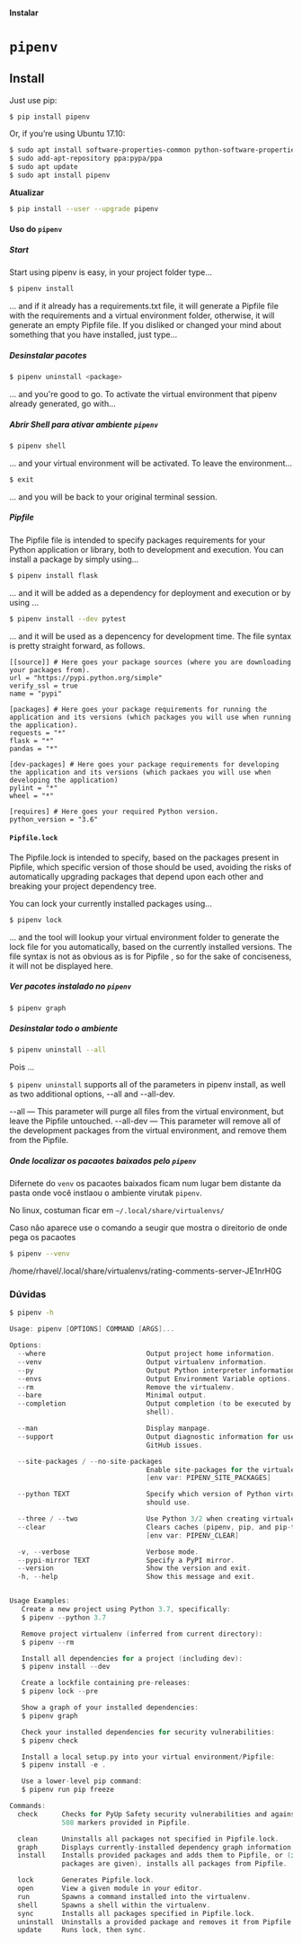 #### Instalar 
#  `pipenv`

## Install

Just use pip:
````sh
$ pip install pipenv
````

Or, if you’re using Ubuntu 17.10:

````sh
$ sudo apt install software-properties-common python-software-properties
$ sudo add-apt-repository ppa:pypa/ppa
$ sudo apt update
$ sudo apt install pipenv
````

**Atualizar**

```sh
$ pip install --user --upgrade pipenv
```

#### Uso do `pipenv`

##### Start
Start using pipenv is easy, in your project folder type...

```sh
$ pipenv install
```

... and if it already has a requirements.txt file, it will generate a Pipfile file with the requirements and a virtual environment folder, otherwise, it will generate an empty Pipfile file. If you disliked or changed your mind about something that you have installed, just type...

##### Desinstalar pacotes

```sh
$ pipenv uninstall <package>
```

... and you're good to go. To activate the virtual environment that pipenv already generated, go with...

##### Abrir Shell para ativar ambiente `pipenv`

```sh
$ pipenv shell
```

... and your virtual environment will be activated. To leave the environment...

```sh
$ exit
```

... and you will be back to your original terminal session.

##### Pipfile
The Pipfile file is intended to specify packages requirements for your Python application or library, both to development and execution. You can install a package by simply using...

```sh
$ pipenv install flask
```


... and it will be added as a dependency for deployment and execution or by using ...

```sh
$ pipenv install --dev pytest
```


... and it will be used as a depencency for development time. The file syntax is pretty straight forward, as follows.

```
[[source]] # Here goes your package sources (where you are downloading your packages from).
url = "https://pypi.python.org/simple"
verify_ssl = true
name = "pypi"

[packages] # Here goes your package requirements for running the application and its versions (which packages you will use when running the application).
requests = "*"
flask = "*"
pandas = "*"

[dev-packages] # Here goes your package requirements for developing the application and its versions (which packaes you will use when developing the application)
pylint = "*"
wheel = "*"

[requires] # Here goes your required Python version.
python_version = "3.6"
```

#### `Pipfile.lock`
The Pipfile.lock is intended to specify, based on the packages present in Pipfile, which specific version of those should be used, avoiding the risks of automatically upgrading packages that depend upon each other and breaking your project dependency tree.

You can lock your currently installed packages using...

```sh
$ pipenv lock
```

... and the tool will lookup your virtual environment folder to generate the lock file for you automatically, based on the currently installed versions. The file syntax is not as obvious as is for Pipfile , so for the sake of conciseness, it will not be displayed here.

##### Ver pacotes instalado no `pipenv`

```sh
$ pipenv graph
```

##### Desinstalar todo o ambiente

```sh
$ pipenv uninstall --all
```

Pois ...

`$ pipenv uninstall` supports all of the parameters in pipenv install, as well as two additional options, --all and --all-dev.

--all — This parameter will purge all files from the virtual environment, but leave the Pipfile untouched.
--all-dev — This parameter will remove all of the development packages from the virtual environment, and remove them from the Pipfile.

##### Onde localizar os pacaotes baixados pelo `pipenv`

Difernete do `venv` os pacaotes baixados ficam num lugar bem distante da pasta onde você instlaou o ambiente virutak `pipenv`.

No linux, costuman ficar em `~/.local/share/virtualenvs/`

Caso nâo aparece use o comando a seugir que mostra o direitorio de onde pega os pacaotes
````sh
$ pipenv --venv
````
/home/rhavel/.local/share/virtualenvs/rating-comments-server-JE1nrH0G

### Dúvidas

````sh
$ pipenv -h
````

````h
Usage: pipenv [OPTIONS] COMMAND [ARGS]...

Options:
  --where                         Output project home information.
  --venv                          Output virtualenv information.
  --py                            Output Python interpreter information.
  --envs                          Output Environment Variable options.
  --rm                            Remove the virtualenv.
  --bare                          Minimal output.
  --completion                    Output completion (to be executed by the
                                  shell).

  --man                           Display manpage.
  --support                       Output diagnostic information for use in
                                  GitHub issues.

  --site-packages / --no-site-packages
                                  Enable site-packages for the virtualenv.
                                  [env var: PIPENV_SITE_PACKAGES]

  --python TEXT                   Specify which version of Python virtualenv
                                  should use.

  --three / --two                 Use Python 3/2 when creating virtualenv.
  --clear                         Clears caches (pipenv, pip, and pip-tools).
                                  [env var: PIPENV_CLEAR]

  -v, --verbose                   Verbose mode.
  --pypi-mirror TEXT              Specify a PyPI mirror.
  --version                       Show the version and exit.
  -h, --help                      Show this message and exit.


Usage Examples:
   Create a new project using Python 3.7, specifically:
   $ pipenv --python 3.7

   Remove project virtualenv (inferred from current directory):
   $ pipenv --rm

   Install all dependencies for a project (including dev):
   $ pipenv install --dev

   Create a lockfile containing pre-releases:
   $ pipenv lock --pre

   Show a graph of your installed dependencies:
   $ pipenv graph

   Check your installed dependencies for security vulnerabilities:
   $ pipenv check

   Install a local setup.py into your virtual environment/Pipfile:
   $ pipenv install -e .

   Use a lower-level pip command:
   $ pipenv run pip freeze

Commands:
  check      Checks for PyUp Safety security vulnerabilities and against PEP
             508 markers provided in Pipfile.

  clean      Uninstalls all packages not specified in Pipfile.lock.
  graph      Displays currently-installed dependency graph information.
  install    Installs provided packages and adds them to Pipfile, or (if no
             packages are given), installs all packages from Pipfile.

  lock       Generates Pipfile.lock.
  open       View a given module in your editor.
  run        Spawns a command installed into the virtualenv.
  shell      Spawns a shell within the virtualenv.
  sync       Installs all packages specified in Pipfile.lock.
  uninstall  Uninstalls a provided package and removes it from Pipfile.
  update     Runs lock, then sync.
````



